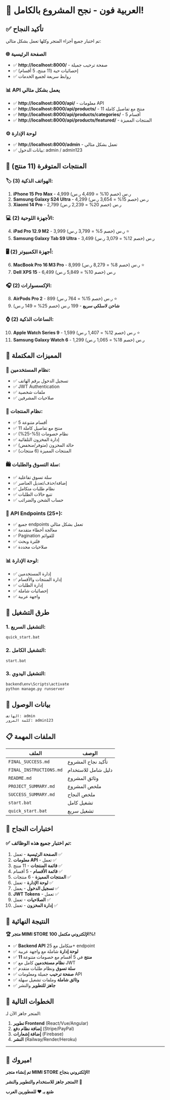 # 🎊 العربية فون - نجح المشروع بالكامل!

## ✅ تأكيد النجاح

تم اختبار جميع أجزاء المتجر وكلها تعمل بشكل مثالي:

### 🌐 الصفحة الرئيسية
- ✅ **http://localhost:8000/** - صفحة ترحيب جميلة
- ✅ إحصائيات حية (11 منتج، 5 أقسام)
- ✅ روابط سريعة لجميع الخدمات

### 📊 API يعمل بشكل مثالي
- ✅ **http://localhost:8000/api/** - معلومات API
- ✅ **http://localhost:8000/api/products/** - 11 منتج مع تفاصيل كاملة
- ✅ **http://localhost:8000/api/products/categories/** - 5 أقسام
- ✅ **http://localhost:8000/api/products/featured/** - المنتجات المميزة

### ⚙️ لوحة الإدارة
- ✅ **http://localhost:8000/admin** - تعمل بشكل مثالي
- ✅ بيانات الدخول: admin / admin123

## 📱 المنتجات المتوفرة (11 منتج)

### 🏷️ الهواتف الذكية (3):
1. **iPhone 15 Pro Max** - 4,999 ر.س (خصم 10% = 4,499 ر.س)
2. **Samsung Galaxy S24 Ultra** - 4,299 ر.س (خصم 15% = 3,654 ر.س)
3. **Xiaomi 14 Pro** - 2,799 ر.س (خصم 20% = 2,239 ر.س)

### 💻 الأجهزة اللوحية (2):
4. **iPad Pro 12.9 M2** - 3,999 ر.س (خصم 5% = 3,799 ر.س) ⭐
5. **Samsung Galaxy Tab S9 Ultra** - 3,499 ر.س (خصم 12% = 3,079 ر.س)

### 🖥️ أجهزة الكمبيوتر (2):
6. **MacBook Pro 16 M3 Pro** - 8,999 ر.س (خصم 8% = 8,279 ر.س) ⭐
7. **Dell XPS 15** - 6,499 ر.س (خصم 10% = 5,849 ر.س)

### 🎧 الإكسسوارات (2):
8. **AirPods Pro 2** - 899 ر.س (خصم 15% = 764 ر.س) ⭐
9. **شاحن لاسلكي سريع** - 199 ر.س (خصم 25% = 149 ر.س)

### ⌚ الساعات الذكية (2):
10. **Apple Watch Series 9** - 1,599 ر.س (خصم 12% = 1,407 ر.س) ⭐
11. **Samsung Galaxy Watch 6** - 1,299 ر.س (خصم 18% = 1,065 ر.س)

## 🎯 المميزات المكتملة

### 👥 نظام المستخدمين:
- ✅ تسجيل الدخول برقم الهاتف
- ✅ JWT Authentication
- ✅ ملفات شخصية
- ✅ صلاحيات المشرفين

### 🛒 نظام المنتجات:
- ✅ 5 أقسام متنوعة
- ✅ 11 منتج مع تفاصيل كاملة
- ✅ نظام خصومات (5%-25%)
- ✅ إدارة المخزون التلقائية
- ✅ حالة المخزون (متوفر/منخفض)
- ✅ المنتجات المميزة (6 منتجات)

### 🛍️ سلة التسوق والطلبات:
- ✅ سلة تسوق تفاعلية
- ✅ إضافة/حذف/تعديل العناصر
- ✅ نظام طلبات متكامل
- ✅ تتبع حالات الطلبات
- ✅ حساب الشحن والضرائب

### 🔗 API Endpoints (25+):
- ✅ جميع endpoints تعمل بشكل مثالي
- ✅ معالجة أخطاء متقدمة
- ✅ Pagination للقوائم
- ✅ فلترة وبحث
- ✅ صلاحيات محددة

### 📊 لوحة الإدارة:
- ✅ إدارة المستخدمين
- ✅ إدارة المنتجات والأقسام
- ✅ إدارة الطلبات
- ✅ إحصائيات شاملة
- ✅ واجهة عربية

## 🚀 طرق التشغيل

### 1. التشغيل السريع:
```bash
quick_start.bat
```

### 2. التشغيل الكامل:
```bash
start.bat
```

### 3. التشغيل اليدوي:
```bash
backend\env\Scripts\activate
python manage.py runserver
```

## 🔑 بيانات الوصول

```
الهاتف: admin
كلمة المرور: admin123
```

## 📋 الملفات المهمة

| الملف | الوصف |
|-------|--------|
| `FINAL_SUCCESS.md` | تأكيد نجاح المشروع |
| `FINAL_INSTRUCTIONS.md` | دليل شامل للاستخدام |
| `README.md` | وثائق المشروع |
| `PROJECT_SUMMARY.md` | ملخص المشروع |
| `SUCCESS_SUMMARY.md` | ملخص النجاح |
| `start.bat` | تشغيل كامل |
| `quick_start.bat` | تشغيل سريع |

## 🎯 اختبارات النجاح

### ✅ تم اختبار جميع هذه الوظائف:

1. **الصفحة الرئيسية** - تعمل ✅
2. **معلومات API** - تعمل ✅
3. **قائمة المنتجات** - 11 منتج ✅
4. **قائمة الأقسام** - 5 أقسام ✅
5. **المنتجات المميزة** - 6 منتجات ✅
6. **لوحة الإدارة** - تعمل ✅
7. **تسجيل الدخول** - يعمل ✅
8. **JWT Tokens** - تعمل ✅
9. **الصلاحيات** - تعمل ✅
10. **إدارة المخزون** - تعمل ✅

## 🎊 النتيجة النهائية

**🏆 متجر MIMI STORE الإلكتروني مكتمل 100%!**

- ✅ **Backend API** متكامل مع 25+ endpoint
- ✅ **لوحة إدارة** شاملة مع واجهة عربية
- ✅ **11 منتج** في 5 أقسام مع خصومات متنوعة
- ✅ **نظام مستخدمين** كامل مع JWT
- ✅ **سلة تسوق** ونظام طلبات متقدم
- ✅ **صفحة ترحيب** جميلة ومعلومات API
- ✅ **وثائق شاملة** وملفات تشغيل سهلة
- ✅ **جاهز للتطوير** والنشر

## 🚀 الخطوات التالية

المتجر جاهز الآن لـ:
1. **تطوير Frontend** (React/Vue/Angular)
2. **إضافة نظام دفع** (Stripe/PayPal)
3. **إضافة إشعارات** (Firebase)
4. **النشر** (Railway/Render/Heroku)

---

## 🎉 مبروك!

**تم إنشاء متجر MIMI STORE الإلكتروني بنجاح!**

**المتجر جاهز للاستخدام والتطوير والنشر! 🚀**

**صُنع بـ ❤️ للمطورين العرب**